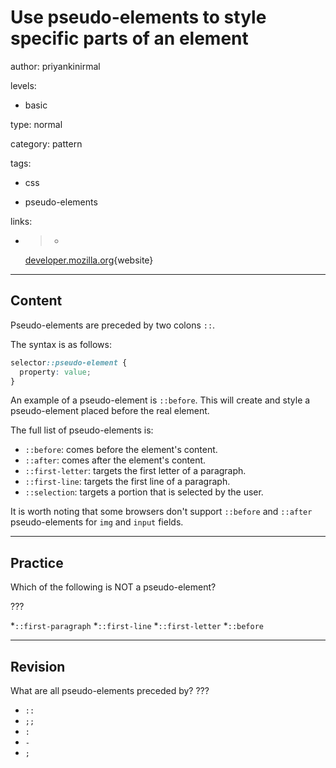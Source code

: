 # Use pseudo-elements to style specific parts of an element
author: priyankinirmal

levels:

  - basic

type: normal

category: pattern

tags:

  - css

  - pseudo-elements

links:

  - >-
    [developer.mozilla.org](https://developer.mozilla.org/en-US/docs/Web/CSS/Pseudo-elements){website}

---
## Content

Pseudo-elements are preceded by two colons `::`. 

The syntax is as follows:
```css
selector::pseudo-element {
  property: value;
}
``` 
An example of a pseudo-element is `::before`. This will create and style a pseudo-element placed before the real element.

The full list of pseudo-elements is:
- `::before`: comes before the element's content.
- `::after`: comes after the element's content.
- `::first-letter`: targets the first letter of a paragraph.
- `::first-line`: targets the first line of a paragraph.
- `::selection`: targets a portion that is selected by the user.

It is worth noting that some browsers don't support `::before` and `::after` pseudo-elements for `img` and `input` fields.

---
## Practice

Which of the following is NOT a pseudo-element? 

???

*`::first-paragraph` 
*`::first-line` 
*`::first-letter` 
*`::before`

---
## Revision

What are all pseudo-elements preceded by? 
???
* `::`
* `;;`
* `:`
* `-`
* `;`